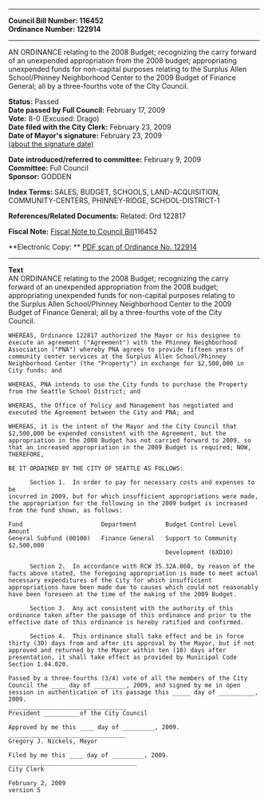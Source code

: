 * * * * *  
  
**Council Bill Number: [](#h0)[](#h2)116452**   
**Ordinance Number: 122914**  
  
* * * * *  
  
AN ORDINANCE relating to the 2008 Budget; recognizing the carry forward of an unexpended appropriation from the 2008 budget; appropriating unexpended funds for non-capital purposes relating to the Surplus Allen School/Phinney Neighborhood Center to the 2009 Budget of Finance General; all by a three-fourths vote of the City Council.  
  
**Status:** Passed   
**Date passed by Full Council:** February 17, 2009   
**Vote:** 8-0 (Excused: Drago)   
**Date filed with the City Clerk:** February 23, 2009   
**Date of Mayor's signature:** February 23, 2009   
[(about the signature date)](/~public/approvaldate.htm)   
  
  
**Date introduced/referred to committee:** February 9, 2009   
**Committee:** Full Council   
**Sponsor:** GODDEN   
  
**Index Terms:** SALES, BUDGET, SCHOOLS, LAND-ACQUISITION, COMMUNITY-CENTERS, PHINNEY-RIDGE, SCHOOL-DISTRICT-1  
  
**References/Related Documents:** Related: Ord 122817  
  
**Fiscal Note:** [Fiscal Note to Council Bill](http://clerk.seattle.gov/~public/fnote/116452.htm)[](#h1)[](#h3)116452  
  
**Electronic Copy: ** [PDF scan of Ordinance No. 122914](/~archives/Ordinances/Ord_122914.pdf)  
  
* * * * *  
  
**Text**  
    AN ORDINANCE relating to the 2008 Budget; recognizing the carry  
    forward of an unexpended appropriation from the 2008 budget;  
    appropriating unexpended funds for non-capital purposes relating to  
    the Surplus Allen School/Phinney Neighborhood Center to the 2009  
    Budget of Finance General; all by a three-fourths vote of the City  
    Council.  
  
    WHEREAS, Ordinance 122817 authorized the Mayor or his designee to  
    execute an agreement ("Agreement") with the Phinney Neighborhood  
    Association ("PNA") whereby PNA agrees to provide fifteen years of  
    community center services at the Surplus Allen School/Phinney  
    Neighborhood Center (the "Property") in exchange for $2,500,000 in  
    City funds; and  
  
    WHEREAS, PNA intends to use the City funds to purchase the Property  
    from the Seattle School District; and  
  
    WHEREAS, the Office of Policy and Management has negotiated and  
    executed the Agreement between the City and PNA; and  
  
    WHEREAS, it is the intent of the Mayor and the City Council that  
    $2,500,000 be expended consistent with the Agreement, but the  
    appropriation in the 2008 Budget has not carried forward to 2009, so  
    that an increased appropriation in the 2009 Budget is required; NOW,  
    THEREFORE,  
  
    BE IT ORDAINED BY THE CITY OF SEATTLE AS FOLLOWS:  
  
          Section 1.  In order to pay for necessary costs and expenses to be  
    incurred in 2009, but for which insufficient appropriations were made,  
    the appropriation for the following in the 2009 budget is increased  
    from the fund shown, as follows:  
  
    Fund                      Department        Budget Control Level      Amount  
    General Subfund (00100)   Finance General   Support to Community      $2,500,000  
                                                Development (6XD10)  
  
          Section 2.  In accordance with RCW 35.32A.060, by reason of the  
    facts above stated, the foregoing appropriation is made to meet actual  
    necessary expenditures of the City for which insufficient  
    appropriations have been made due to causes which could not reasonably  
    have been foreseen at the time of the making of the 2009 Budget.  
  
          Section 3.  Any act consistent with the authority of this  
    ordinance taken after the passage of this ordinance and prior to the  
    effective date of this ordinance is hereby ratified and confirmed.  
  
          Section 4.  This ordinance shall take effect and be in force  
    thirty (30) days from and after its approval by the Mayor, but if not  
    approved and returned by the Mayor within ten (10) days after  
    presentation, it shall take effect as provided by Municipal Code  
    Section 1.04.020.  
  
    Passed by a three-fourths (3/4) vote of all the members of the City  
    Council the ____ day of _________, 2009, and signed by me in open  
    session in authentication of its passage this _____ day of __________,  
    2009.  
    _________________________________  
    President __________of the City Council  
  
    Approved by me this ____ day of _________, 2009.  
    _________________________________  
    Gregory J. Nickels, Mayor  
  
    Filed by me this ____ day of _________, 2009.  
    ____________________________________  
    City Clerk  
  
    February 2, 2009  
    version 5  
